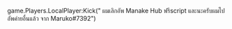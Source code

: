 game.Players.LocalPlayer:Kick(" ผมเลิกอัพ Manake Hub ฟรีscript และนะครับผมไปอัพค่ายอื่นแล้ว จาก Maruko#7392")
